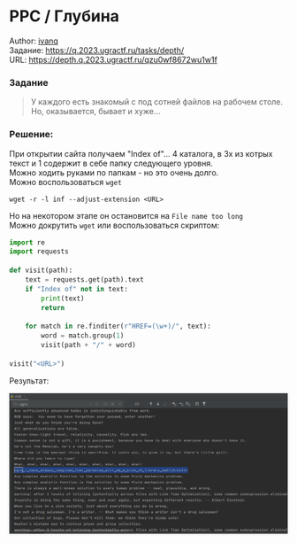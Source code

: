 # PPC / Глубина
Author: [ivanq](https://ucucu.ga/ivanq)  
Задание: https://q.2023.ugractf.ru/tasks/depth/  
URL: https://depth.q.2023.ugractf.ru/qzu0wf8672wu1w1f

### Задание

> У каждого есть знакомый с под сотней файлов на рабочем столе. Но, оказывается, бывает и хуже...

### Решение: 

При открытии сайта получаем "Index of"... 4 каталога, в 3х из котрых текст и 1 содержит в себе 
папку следующего уровня.  
Можно ходить руками по папкам - но это очень долго.  
Можно воспользоваться `wget`

```commandline
wget -r -l inf --adjust-extension <URL>
```
Но на некотором этапе он остановится на `File name too long`  
Можно докрутить `wget` или воспользоваться скриптом:
```python
import re
import requests

def visit(path):
    text = requests.get(path).text
    if "Index of" not in text:
        print(text)
        return

    for match in re.finditer(r"HREF=(\w+)/", text):
        word = match.group(1)
        visit(path + "/" + word)

visit("<URL>")
```

Результат:

![img_1](img/img_1.png)